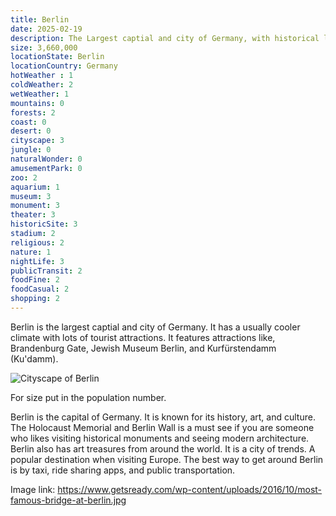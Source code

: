 ```yaml
---
title: Berlin
date: 2025-02-19
description: The Largest captial and city of Germany, with historical landmarks, cultural scene, and a unique blend of modern and historical architecture.
size: 3,660,000
locationState: Berlin
locationCountry: Germany
hotWeather : 1
coldWeather: 2
wetWeather: 1
mountains: 0
forests: 2
coast: 0
desert: 0
cityscape: 3
jungle: 0
naturalWonder: 0
amusementPark: 0
zoo: 2
aquarium: 1
museum: 3
monument: 3
theater: 3
historicSite: 3
stadium: 2
religious: 2
nature: 1
nightLife: 3
publicTransit: 2
foodFine: 2
foodCasual: 2
shopping: 2
---
```


Berlin is the largest captial and city of Germany. It has a usually cooler climate with lots of tourist attractions. It features attractions like, Brandenburg Gate, Jewish Museum Berlin, and Kurfürstendamm (Ku'damm).

![Cityscape of Berlin](BerlinGermany.jpeg "Berlin, Germany")

For size put in the population number.


Berlin is the capital of Germany. It is known for its history, art, and culture. The Holocaust Memorial and Berlin Wall is a must see if you are someone who likes visiting historical monuments and seeing modern architecture. Berlin also has art treasures from around the world. It is a city of trends. A popular destination when visiting Europe. The best way to get around Berlin is by taxi, ride sharing apps, and public transportation.

Image link: https://www.getsready.com/wp-content/uploads/2016/10/most-famous-bridge-at-berlin.jpg
